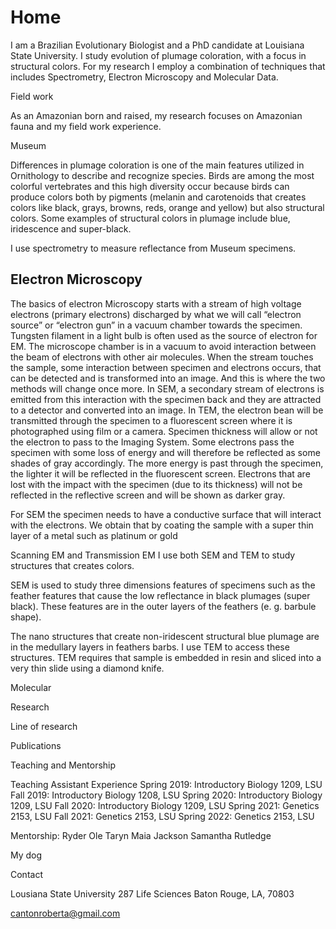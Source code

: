# Home

I am a Brazilian Evolutionary Biologist and a PhD candidate at Louisiana State University. I study evolution of plumage coloration, with a focus in structural colors. For my research I employ a combination of techniques that includes Spectrometry, Electron Microscopy and Molecular Data.

Field work

As an Amazonian born and raised, my research focuses on Amazonian fauna and my field work experience.

Museum

Differences in plumage coloration is one of the main features utilized in Ornithology to describe and recognize species. Birds are among the most colorful vertebrates and this high diversity occur because birds can produce colors both by pigments (melanin and carotenoids that creates colors like black, grays, browns, reds, orange and yellow) but also structural colors. Some examples of structural colors in plumage include blue, iridescence and super-black.

I use spectrometry to measure reflectance from Museum specimens.

## Electron Microscopy

The basics of electron Microscopy starts with a stream of high voltage electrons (primary electrons) discharged by what we will call “electron source” or “electron gun” in a vacuum chamber towards the specimen. Tungsten filament in a light bulb is often used as the source of electron for EM. The microscope chamber is in a vacuum to avoid interaction between the beam of electrons with other air molecules. When the stream touches the sample, some interaction between specimen and electrons occurs, that can be detected and is transformed into an image. And this is where the two methods will change once more. In SEM, a secondary stream of electrons is emitted from this interaction with the specimen back and they are attracted to a detector and converted into an image. In TEM, the electron bean will be transmitted through the specimen to a fluorescent screen where it is photographed using film or a camera. Specimen thickness will allow or not the electron to pass to the Imaging System. Some electrons pass the specimen with some loss of energy and will therefore be reflected as some shades of gray accordingly. The more energy is past through the specimen, the lighter it will be reflected in the fluorescent screen. Electrons that are lost with the impact with the specimen (due to its thickness) will not be reflected in the reflective screen and will be shown as darker gray.

For SEM the specimen needs to have a conductive surface that will interact with the electrons. We obtain that by coating the sample with a super thin layer of a metal such as platinum or gold

Scanning EM and Transmission EM
I use both SEM and TEM to study structures that creates colors.

SEM is used to study three dimensions features of specimens such as the feather features that cause the low reflectance in black plumages (super black). These features are in the outer layers of the feathers (e. g. barbule shape).

The nano structures that create non-iridescent structural blue plumage are in the medullary layers in feathers barbs. I use TEM to access these structures. TEM requires that sample is embedded in resin and sliced into a very thin slide using a diamond knife.

Molecular

Research

Line of research

Publications

Teaching and Mentorship

Teaching Assistant Experience
Spring 2019: Introductory Biology 1209, LSU
Fall 2019: Introductory Biology 1208, LSU
Spring 2020: Introductory Biology 1209, LSU
Fall 2020: Introductory Biology 1209, LSU
Spring 2021: Genetics 2153, LSU
Fall 2021: Genetics 2153, LSU
Spring 2022: Genetics 2153, LSU

Mentorship:
Ryder Ole
Taryn
Maia Jackson
Samantha Rutledge

My dog

Contact

Lousiana State University
287 Life Sciences
Baton Rouge, LA, 70803

cantonroberta@gmail.com
